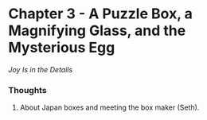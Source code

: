 # Chapter 3 - A Puzzle Box, a Magnifying Glass, and the Mysterious Egg
_Joy Is in the Details_

### Thoughts
1. About Japan boxes and meeting the box maker (Seth).
